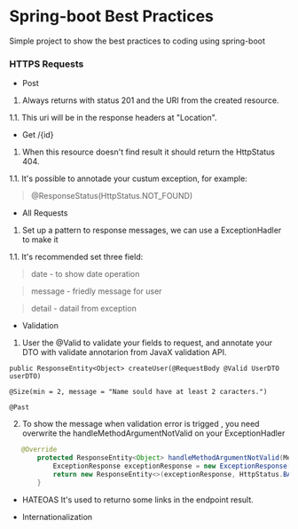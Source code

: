 # Spring-boot Best Practices
Simple project to show the best practices to coding using spring-boot

### HTTPS Requests

- Post 
1. Always returns with status 201 and the URI from the created resource.

1.1. This uri will be in the response headers at "Location".

- Get /{id}
1. When this resource doesn't find result it should return the HttpStatus 404.

1.1. It's possible to annotade your custum exception, for example:
  > @ResponseStatus(HttpStatus.NOT_FOUND)

- All Requests
1. Set up a pattern to response messages, we can use a ExceptionHadler to make it

1.1. It's recommended set three field:
> date - to show date operation

> message - friedly message for user

> detail -  datail from exception

- Validation
1. User the @Valid to validate your fields to request, and annotate your DTO with validate annotarion from JavaX validation API.

`public ResponseEntity<Object> createUser(@RequestBody @Valid UserDTO userDTO)`

  `@Size(min = 2, message = "Name sould have at least 2 caracters.")`

 ` @Past `


2. To show the message when validation error is trigged , you need overwrite the handleMethodArgumentNotValid on your ExceptionHadler

```java
   @Override
       protected ResponseEntity<Object> handleMethodArgumentNotValid(MethodArgumentNotValidException ex, HttpHeaders headers, HttpStatus status, WebRequest request) {
           ExceptionResponse exceptionResponse = new ExceptionResponse(new Date(), "Validation Failed.", ex.getBindingResult().toString());
           return new ResponseEntity<>(exceptionResponse, HttpStatus.BAD_REQUEST);
       }
```


- HATEOAS
It's used to returno some links in the endpoint result.

- Internationalization




